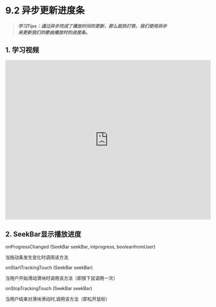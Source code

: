 # 9.2 异步更新进度条

>##### 学习Tips：通过异步完成了播放时间的更新，那么趁热打铁，我们使用异步来更新我们的歌曲播放时的进度条。

## 1. 学习视频

<iframe frameborder="0" width="640" height="498" src="https://v.qq.com/iframe/player.html?vid=z0180bhmznp&tiny=0&auto=0" allowfullscreen></iframe>

## 2. SeekBar显示播放进度

onProgressChanged (SeekBar seekBar, intprogress, booleanfromUser)

当拖动条发生变化时调用该方法

onStartTrackingTouch (SeekBar seekBar)

当用户开始滑动滑块时调用该方法（即按下鼠调用一次）

onStopTrackingTouch (SeekBar seekBar)

当用户结束对滑块滑动时,调用该方法（即松开鼠标）